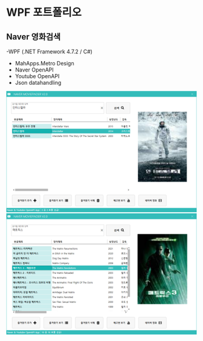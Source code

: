 # WPF 포트폴리오

## Naver 영화검색
-WPF (.NET Framework 4.7.2 / C#)
  - MahApps.Metro Design
  - Naver OpenAPI
  - Youtube OpenAPI
  - Json datahandling
 
 ![NaverMovieFinder](https://github.com/carhartt0/StudyWpf/blob/main/capture/interstellar.png)
 ![NaverMovieFinder](https://github.com/carhartt0/StudyWpf/blob/main/capture/mat.png)


